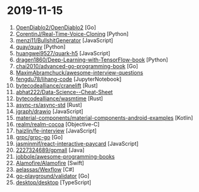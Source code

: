 # 2019-11-15

1. [OpenDiablo2/OpenDiablo2](https://github.com/OpenDiablo2/OpenDiablo2 "An open source re-implementation of Diablo 2") [Go]
2. [CorentinJ/Real-Time-Voice-Cloning](https://github.com/CorentinJ/Real-Time-Voice-Cloning "Clone a voice in 5 seconds to generate arbitrary speech in real-time") [Python]
3. [menzi11/BullshitGenerator](https://github.com/menzi11/BullshitGenerator "Needs to generate some texts to test if my GUI rendering codes good or not. so I made this.") [JavaScript]
4. [quay/quay](https://github.com/quay/quay "Build, Store, and Distribute your Applications and Containers") [Python]
5. [huangwei9527/quark-h5](https://github.com/huangwei9527/quark-h5 "基于vue2 + koa2的 H5制作工具。让不会写代码的人也能轻松快速上手制作H5页面。类似易企秀、百度H5等H5制作、建站工具") [JavaScript]
6. [dragen1860/Deep-Learning-with-TensorFlow-book](https://github.com/dragen1860/Deep-Learning-with-TensorFlow-book "深度学习开源书，基于TensorFlow 2.0实战。Open source Deep Learning book, based on TensorFlow 2.0 framework.") [Python]
7. [chai2010/advanced-go-programming-book](https://github.com/chai2010/advanced-go-programming-book "📚 《Go语言高级编程》开源图书，涵盖CGO、Go汇编语言、RPC实现、Protobuf插件实现、Web框架实现、分布式系统等高阶主题(完稿)") [Go]
8. [MaximAbramchuck/awesome-interview-questions](https://github.com/MaximAbramchuck/awesome-interview-questions "A curated awesome list of lists of interview questions. Feel free to contribute! 🎓") 
9. [fengdu78/lihang-code](https://github.com/fengdu78/lihang-code "《统计学习方法》的代码实现") [JupyterNotebook]
10. [bytecodealliance/cranelift](https://github.com/bytecodealliance/cranelift "Cranelift code generator") [Rust]
11. [abhat222/Data-Science--Cheat-Sheet](https://github.com/abhat222/Data-Science--Cheat-Sheet "Cheat Sheets") 
12. [bytecodealliance/wasmtime](https://github.com/bytecodealliance/wasmtime "Standalone JIT-style runtime for WebAssembly, using Cranelift") [Rust]
13. [async-rs/async-std](https://github.com/async-rs/async-std "Async version of the Rust standard library") [Rust]
14. [jgraph/drawio](https://github.com/jgraph/drawio "Source to www.draw.io") [JavaScript]
15. [material-components/material-components-android-examples](https://github.com/material-components/material-components-android-examples "Companion example apps and code for MDC-Android.") [Kotlin]
16. [realm/realm-cocoa](https://github.com/realm/realm-cocoa "Realm is a mobile database: a replacement for Core Data & SQLite") [Objective-C]
17. [haizlin/fe-interview](https://github.com/haizlin/fe-interview "前端面试每日 3+1，以面试题来驱动学习，提倡每日学习与思考，每天进步一点！每天早上5点纯手工发布面试题（死磕自己，愉悦大家）") [JavaScript]
18. [grpc/grpc-go](https://github.com/grpc/grpc-go "The Go language implementation of gRPC. HTTP/2 based RPC") [Go]
19. [jasminmif/react-interactive-paycard](https://github.com/jasminmif/react-interactive-paycard "Interactive React Paycard") [JavaScript]
20. [2227324689/gpmall](https://github.com/2227324689/gpmall "【咕泡学院实战项目】-基于SpringBoot+Dubbo构建的电商平台-微服务架构、商城、电商、微服务、高并发、kafka、Elasticsearch") [Java]
21. [jobbole/awesome-programming-books](https://github.com/jobbole/awesome-programming-books "经典编程书籍大全，涵盖：计算机系统与网络、系统架构、算法与数据结构、前端开发、后端开发、移动开发、数据库、测试、项目与团队、程序员职业修炼、求职面试等") 
22. [Alamofire/Alamofire](https://github.com/Alamofire/Alamofire "Elegant HTTP Networking in Swift") [Swift]
23. [aelassas/Wexflow](https://github.com/aelassas/Wexflow "A high-performance, extensible, modular and cross-platform workflow engine. Built for automation. Optimized for SaaS integration. Runs on Windows, Linux, macOS and the cloud.") [C#]
24. [go-playground/validator](https://github.com/go-playground/validator "💯Go Struct and Field validation, including Cross Field, Cross Struct, Map, Slice and Array diving") [Go]
25. [desktop/desktop](https://github.com/desktop/desktop "Simple collaboration from your desktop") [TypeScript]

